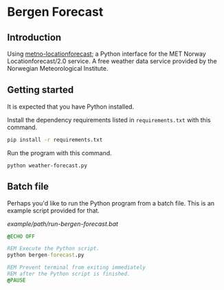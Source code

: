 # Bergen Forecast

## Introduction

Using [metno-locationforecast](https://github.com/Rory-Sullivan/metno-locationforecast); a Python interface for the MET Norway Locationforecast/2.0 service. A free weather data service provided by the Norwegian Meteorological Institute.

## Getting started

It is expected that you have Python installed.

Install the dependency requirements listed in `requirements.txt` with this command.

```bat
pip install -r requirements.txt
```

Run the program with this command.

```
python weather-forecast.py
```

## Batch file

Perhaps you'd like to run the Python program from a batch file. This is an example script provided for that.

*example/path/run-bergen-forecast.bat*
```bat
@ECHO OFF

REM Execute the Python script.
python bergen-forecast.py

REM Prevent terminal from exiting immediately
REM after the Python script is finished.
@PAUSE
```